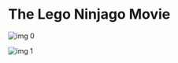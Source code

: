 # The Lego Ninjago Movie

![img 0](https://fanart.tv/fanart/movies/274862/moviethumb/ninjago-5a44bc9a2aabe.jpg)

![img 1](https://i.imgur.com/ROy8kTU.png)

